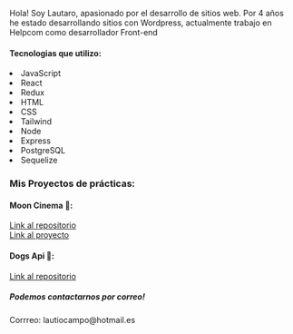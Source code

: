 Hola! Soy Lautaro, apasionado por el desarrollo de sitios web. Por 4 años he estado desarrollando sitios con Wordpress, actualmente trabajo en Helpcom como desarrollador Front-end 

<h4>Tecnologias que utilizo:</h4>
  <li>JavaScript</li>
  <li>React</li>
  <li>Redux</li>
  <li>HTML</li>
  <li>CSS</li>
  <li>Tailwind</li>
  <li>Node</li>
  <li>Express</li>
  <li>PostgreSQL</li>
  <li>Sequelize</li>


<h3> Mis Proyectos de prácticas:</h3>

#### Moon Cinema 🌙: 
[Link al repositorio](https://github.com/gjuancruz/PF)<br>
[Link al proyecto](https://moon-cinema-app.vercel.app/home)


#### Dogs Api 🌙: 
[Link al repositorio](https://github.com/LautiOcampo/PI-Dogs)<br>


<h5>Podemos contactarnos por correo!</h5>
Corrreo: lautiocampo@hotmail.es


<!---
LautiOcampo/LautiOcampo is a ✨ special ✨ repository because its `README.md` (this file) appears on your GitHub profile.
You can click the Preview link to take a look at your changes.
--->
